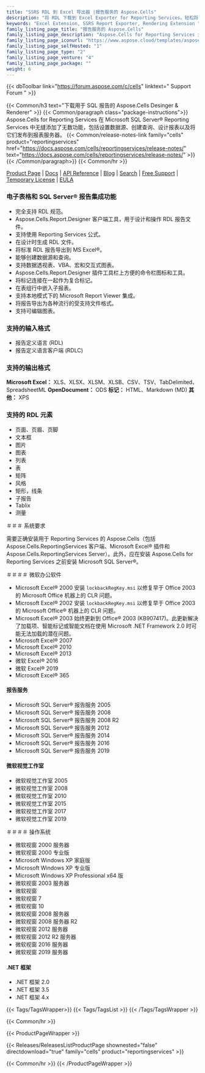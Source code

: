 ```yaml
---
title: "SSRS RDL 到 Excel 导出器 |报告服务的 Aspose.Cells"
description: "将 RDL 下载到 Excel Exporter for Reporting Services。轻松将 RDL 和 RDLC 报告导出为 Excel 电子表格文件格式（XLS XLSX XLSM XLSB CSV SpreadsheetML HTML 和 ODS）。"
keywords: "Excel Extension, SSRS Report Exporter, Rendering Extension "
family_listing_page_title: "报告服务的 Aspose.Cells"
family_listing_page_description: "Aspose.Cells for Reporting Services 允许您从 Microsoft SQL Server Reporting Services 和 Microsoft Report Viewer 中交付 Excel 报告。与基于 Excel 的报告的本地导出器不同 - Aspose.Cells for Reporting Services 允许将 RDL 和 RDLC 报告转换为多种 Excel 电子表格文件格式。"
family_listing_page_iconurl: "https://www.aspose.cloud/templates/aspose/App_Themes/V3/images/cells/272x272/aspose_cells-for-reporting-services.png"
family_listing_page_selfHosted: "1"
family_listing_page_type: "2"
family_listing_page_venture: "4"
family_listing_page_package: ""
weight: 6
---
```


{{< dbToolbar link="https://forum.aspose.com/c/cells" linktext=" Support Forum " >}}

{{< Common/h3 text="下载用于 SQL 报告的 Aspose.Cells Desinger & Renderer"  >}}
{{< Common/paragraph class="package-instructions">}}
Aspose.Cells for Reporting Services 在 Microsoft SQL Server® Reporting Services 中无缝添加了无数功能，包括设置数据源、创建查询、设计报表以及将它们发布到报表服务器。
{{< Common/release-notes-link family="cells" product="reportingservices" href="https://docs.aspose.com/cells/reportingservices/release-notes/" text="https://docs.aspose.com/cells/reportingservices/release-notes/"  >}}
{{< /Common/paragraph>}}
{{< Common/hr >}}

[Product Page](https://products.aspose.com/cells/reporting-services/) | [Docs](https://docs.aspose.com/cells/reportingservices/) | [API Reference](https://reference.aspose.com/cells/) | [Blog](https://blog.aspose.com/category/cells/) | [Search](https://search.aspose.com/) | [Free Support](https://forum.aspose.com/c/cells/9) | [Temporary License](https://purchase.aspose.com/temporary-license) | [EULA](https://about.aspose.com/legal/eula/)

### 电子表格和 SQL Server® 报告集成功能

- 完全支持 RDL 规范。
- Aspose.Cells.Report.Designer 客户端工具，用于设计和操作 RDL 报告文件。
- 支持使用 Reporting Services 公式。
- 在设计时生成 RDL 文件。
- 将标准 RDL 报告导出到 MS Excel®。
- 能够创建数据源和查询。
- 支持数据透视表、VBA、宏和交互式图表。
- Aspose.Cells.Report.Designer 插件工具栏上方便的命令栏图标和工具。
- 将标记连接在一起作为复合标记。
- 在表组行中嵌入子报表。
- 支持本地模式下的 Microsoft Report Viewer 集成。
- 将报告导出为各种流行的受支持文件格式。
- 支持可编辑图表。

### 支持的输入格式

- 报告定义语言 (RDL)
- 报告定义语言客户端 (RDLC)

### 支持的输出格式

**Microsoft Excel：** XLS、XLSX、XLSM、XLSB、CSV、TSV、TabDelimited、SpreadsheetML
**OpenDocument：** ODS
**标记：** HTML、Markdown (MD)
**其他：** XPS

### 支持的 RDL 元素

- 页面、页眉、页脚
- 文本框
- 图片
- 图表
- 列表
- 表
- 矩阵
- 风格
- 矩形，线条
- 子报告
- Tablix
- 测量

＃＃＃ 系统要求

需要正确安装用于 Reporting Services 的 Aspose.Cells（包括 Aspose.Cells.ReportingServices 客户端、Microsoft Excel® 插件和 Aspose.Cells.ReportingServices Server）。此外，应在安装 Aspose.Cells for Reporting Services 之前安装 Microsoft SQL Server®。

＃＃＃＃ 微软办公软件

- Microsoft Excel® 2000 安装 `lockbackRegKey.msi` 以修复早于 Office 2003 的 Microsoft Office 机器上的 CLR 问题。
- Microsoft Excel® 2002 安装 `lockbackRegKey.msi` 以修复早于 Office 2003 的 Microsoft Office® 机器上的 CLR 问题。
- Microsoft Excel® 2003 始终更新到 Office® 2003 (KB907417)。此更新解决了加载项、智能标记或智能文档在使用 Microsoft .NET Framework 2.0 时可能无法加载的潜在问题。
- Microsoft Excel® 2007
- Microsoft Excel® 2010
- Microsoft Excel® 2013
- 微软 Excel® 2016
- 微软 Excel® 2019
- Microsoft Excel® 365

#### 报告服务

- Microsoft SQL Server® 报告服务 2005
- Microsoft SQL Server® 报告服务 2008
- Microsoft SQL Server® 报告服务 2008 R2
- Microsoft SQL Server® 报告服务 2012
- Microsoft SQL Server® 报告服务 2014
- Microsoft SQL Server® 报告服务 2016
- Microsoft SQL Server® 报告服务 2019

#### 微软视觉工作室

- 微软视觉工作室 2005
- 微软视觉工作室 2008
- 微软视觉工作室 2010
- 微软视觉工作室 2015
- 微软视觉工作室 2017
- 微软视觉工作室 2019

＃＃＃＃ 操作系统

- 微软视窗 2000 服务器
- 微软视窗 2000 专业版
- Microsoft Windows XP 家庭版
- Microsoft Windows XP 专业版
- Microsoft Windows XP Professional x64 版
- 微软视窗 2003 服务器
- 微软视窗
- 微软视窗 7
- 微软视窗 10
- 微软视窗 2008 服务器
- 微软视窗 2008 服务器 R2
- 微软视窗 2012 服务器
- 微软视窗 2012 R2 服务器
- 微软视窗 2016 服务器
- 微软视窗 2019 服务器

#### .NET 框架

- .NET 框架 2.0
- .NET 框架 3.5
- .NET 框架 4.x

{{< Tags/TagsWrapper>}}
{{< Tags/TagsList >}}
{{< /Tags/TagsWrapper >}}

{{< Common/hr >}}

{{< ProductPageWrapper >}}

<!-- ReleasesListProductPage-->

{{< Releases/ReleasesListProductPage shownested="false"  directdownload="true" family="cells" product="reportingservices" >}}

<!-- /ReleasesListProductPage-->

{{< Common/hr >}}
{{< /ProductPageWrapper >}}

